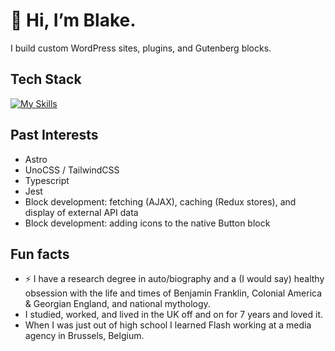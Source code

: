 # 👋 Hi, I’m Blake.

I build custom WordPress sites, plugins, and Gutenberg blocks.

## Tech Stack
[![My Skills](https://skillicons.dev/icons?i=wordpress,astro,vite,react,nodejs,docker,gulp,webpack,yarn,python,prometheus,flask,nginx,redis,gitlab,github,figma,js,jest,jquery,php,html,svg,bootstrap,tailwindcss,css,sass,linux)](https://skillicons.dev)

## Past Interests
- Astro
- UnoCSS / TailwindCSS
- Typescript
- Jest
- Block development: fetching (AJAX), caching (Redux stores), and display of external API data
- Block development: adding icons to the native Button block

## Fun facts
- ⚡️ I have a research degree in auto/biography and a (I would say) healthy obsession with the life and times of Benjamin Franklin, Colonial America & Georgian England, and national mythology.
- I studied, worked, and lived in the UK off and on for 7 years and loved it.
- When I was just out of high school I learned Flash working at a media agency in Brussels, Belgium.
